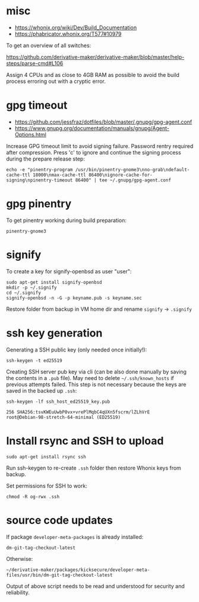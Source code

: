 # misc #

* https://whonix.org/wiki/Dev/Build_Documentation
* https://phabricator.whonix.org/T577#10979

To get an overview of all switches:

https://github.com/derivative-maker/derivative-maker/blob/master/help-steps/parse-cmd#L106

Assign 4 CPUs and as close to 4GB RAM as possible to avoid the build process erroring out with a cryptic error.

# gpg timeout #

* https://github.com/jessfraz/dotfiles/blob/master/.gnupg/gpg-agent.conf
* https://www.gnupg.org/documentation/manuals/gnupg/Agent-Options.html

Increase GPG timeout limit to avoid signing failure. Password rentry required after compression. Press 'c' to ignore and continue the signing process during the prepare release step:

```
echo -e "pinentry-program /usr/bin/pinentry-gnome3\nno-grab\ndefault-cache-ttl 18000\nmax-cache-ttl 86400\nignore-cache-for-signing\npinentry-timeout 86400" | tee ~/.gnupg/gpg-agent.conf
```

# gpg pinentry #


To get pinentry working during build preparation:

```
pinentry-gnome3
```

# signify #

To create a key for signify-openbsd as user "user":

```
sudo apt-get install signify-openbsd
mkdir -p ~/.signify
cd ~/.signify
signify-openbsd -n -G -p keyname.pub -s keyname.sec
```

Restore folder from backup in VM home dir and rename `signify` -> `.signify`

# ssh key generation #

Generating a SSH public key (only needed once initially!):

```
ssh-keygen -t ed25519
```

Creating SSH server pub key via cli (can be also done manually by saving the contents in a `.pub` file). May need to delete `~/.ssh/known_hosts` if previous attempts failed. This step is not necessary because the keys are saved in the backed up `.ssh`:

```
ssh-keygen -lf ssh_host_ed25519_key.pub
```

```
256 SHA256:tsvKWEuUwbP0vx+vrePlMqbC4qUXn5fscrm/lZLhVrE
root@Debian-98-stretch-64-minimal (ED25519)
```

# Install rsync and SSH to upload #

```
sudo apt-get install rsync ssh
```

Run ssh-keygen to re-create `.ssh` folder then restore Whonix keys from backup.

Set permissions for SSH to work:

```
chmod -R og-rwx .ssh
```

# source code updates #

If package `developer-meta-packages` is already installed:

```
dm-git-tag-checkout-latest
```

Otherwise:

```
~/derivative-maker/packages/kicksecure/developer-meta-files/usr/bin/dm-git-tag-checkout-latest
```

Output of above script needs to be read and understood for security and reliability.
